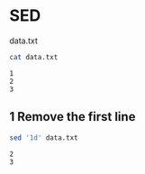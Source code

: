 # SED

data.txt
```bash
cat data.txt
```

```
1
2
3
```

## 1 Remove the first line

```bash
sed '1d' data.txt
```

```
2
3
```

